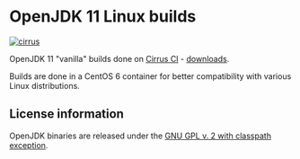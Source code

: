 OpenJDK 11 Linux builds
=======================

[![cirrus](https://api.cirrus-ci.com/github/ojdkbuild/contrib_jdk11u-ci.svg?branch=jdk-11.0.14%2B9)](https://cirrus-ci.com/github/ojdkbuild/contrib_jdk11u-ci)

OpenJDK 11 "vanilla" builds done on [Cirrus CI](https://cirrus-ci.org/) - [downloads](https://github.com/ojdkbuild/contrib_jdk11u-ci/releases).

Builds are done in a CentOS 6 container for better compatibility with various Linux distributions.

License information
-------------------

OpenJDK binaries are released under the [GNU GPL v. 2 with classpath exception](https://github.com/ojdkbuild/contrib_jdk11u-ci/blob/master/LICENSE).

